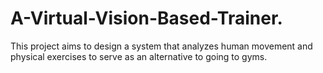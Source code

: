 # A-Virtual-Vision-Based-Trainer.
This project aims to design a system that analyzes human movement and physical exercises to serve as an alternative to going to gyms.  
